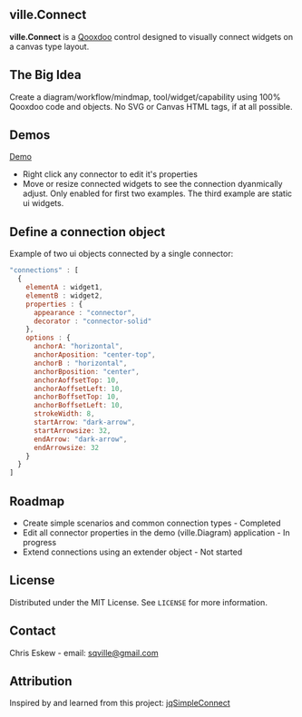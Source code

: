 <!-- ABOUT THE PROJECT -->
## ville.Connect

**ville.Connect** is a [Qooxdoo](https://qooxdoo.org/) control designed to visually connect widgets on a canvas type layout.

## The Big Idea
Create a diagram/workflow/mindmap, tool/widget/capability using 100% Qooxdoo code and objects. No SVG or Canvas HTML tags, if at all possible.

<!-- DEMOS -->
## Demos

[Demo](https://sqville.github.io/ville.Connect/published/)
* Right click any connector to edit it's properties
* Move or resize connected widgets to see the connection dyanmically adjust. Only enabled for first two examples. The third example are static ui widgets.

<!-- Defining a connection -->
## Define a connection object

Example of two ui objects connected by a single connector:
```javascript
"connections" : [
  {
    elementA : widget1,
    elementB : widget2,
    properties : {
      appearance : "connector",
      decorator : "connector-solid"
    },
    options : {
      anchorA: "horizontal",  
      anchorAposition: "center-top",
      anchorB : "horizontal",
      anchorBposition: "center",
      anchorAoffsetTop: 10,
      anchorAoffsetLeft: 10,
      anchorBoffsetTop: 10,
      anchorBoffsetLeft: 10,
      strokeWidth: 8,
      startArrow: "dark-arrow",
      startArrowsize: 32,
      endArrow: "dark-arrow",
      endArrowsize: 32
    }
  }
]
```

<!-- ROADMAP -->
## Roadmap

* Create simple scenarios and common connection types - Completed
* Edit all connector properties in the demo (ville.Diagram) application - In progress
* Extend connections using an extender object - Not started

<!-- LICENSE -->
## License

Distributed under the MIT License. See `LICENSE` for more information.

<!-- CONTACT -->
## Contact

Chris Eskew - email: sqville@gmail.com

## Attribution
Inspired by and learned from this project: [jqSimpleConnect](https://github.com/jfmdev/jqSimpleConnect)